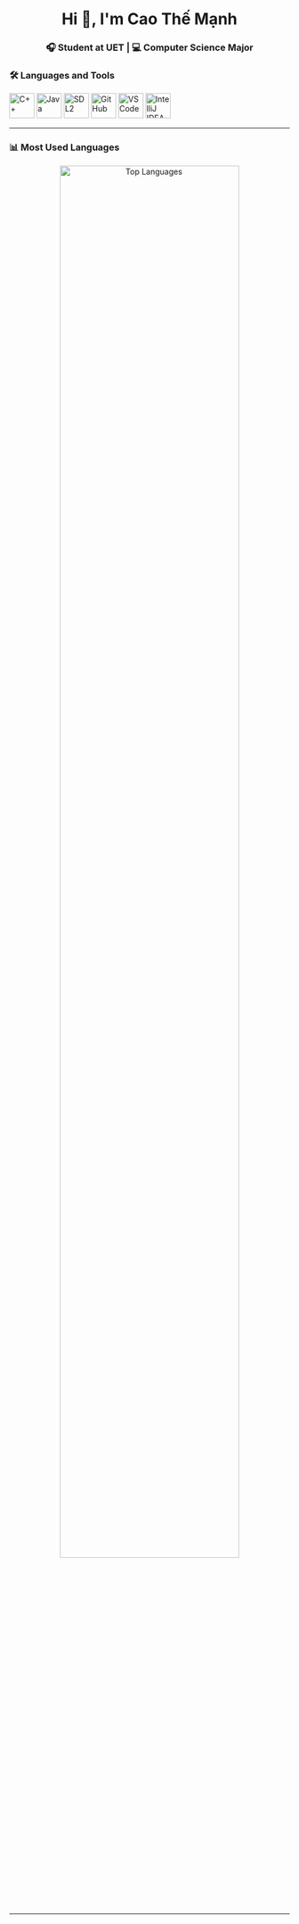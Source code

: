 <h1 align="center">Hi 👋, I'm Cao Thế Mạnh</h1>
<h3 align="center">🎧 Student at UET |  💻 Computer Science Major </h3>

### 🛠️ Languages and Tools
<p align="left">
  <img src="https://cdn.jsdelivr.net/gh/devicons/devicon/icons/cplusplus/cplusplus-original.svg" alt="C++" width="45" height="45"/>
  <img src="https://cdn.jsdelivr.net/gh/devicons/devicon/icons/java/java-original.svg" alt="Java" width="45" height="45"/>
  <img src="https://cdn.jsdelivr.net/gh/devicons/devicon/icons/sdl/sdl-original.svg" alt="SDL2" width="45" height="45"/>
  <img src="https://cdn.jsdelivr.net/gh/devicons/devicon/icons/github/github-original.svg" alt="GitHub" width="45" height="45"/>
  <img src="https://cdn.jsdelivr.net/gh/devicons/devicon/icons/vscode/vscode-original.svg" alt="VSCode" width="45" height="45"/>
  <img src="https://cdn.jsdelivr.net/gh/devicons/devicon/icons/intellij/intellij-original.svg" alt="IntelliJ IDEA" width="45" height="45"/>
</p>

---

### 📊 Most Used Languages
<p align="center">
  <img src="https://github-readme-stats.vercel.app/api/top-langs/?username=caothemanh1706&layout=compact&theme=tokyonight&langs_count=6&card_width=700" alt="Top Languages" width="80%"/>
</p>

---

